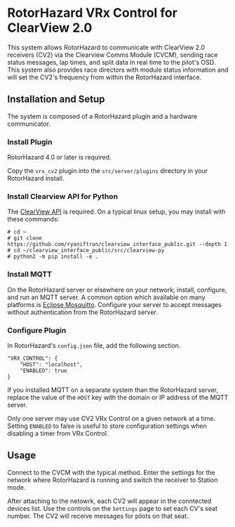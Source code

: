 # RotorHazard VRx Control for ClearView 2.0

This system allows RotorHazard to communicate with ClearView 2.0 receivers (CV2) via the Clearview Comms Module (CVCM), sending race status messages, lap times, and split data in real time to the pilot's OSD. This system also provides race directors with module status information and will set the CV2's frequency from within the RotorHazard interface.

## Installation and Setup

The system is composed of a RotorHazard plugin and a hardware communicator.

### Install Plugin

RotorHazard 4.0 or later is required.

Copy the `vrx_cv2` plugin into the `src/server/plugins` directory in your RotorHazard install.

### Install Clearview API for Python

The [ClearView API](https://github.com/ryaniftron/clearview_interface_public.git) is required. On a typical linux setup, you may install with these commands:

```
# cd ~
# git clone https://github.com/ryaniftron/clearview_interface_public.git --depth 1
# cd ~/clearview_interface_public/src/clearview-py
# python2 -m pip install -e .
```

### Install MQTT

On the RotorHazard server or elsewhere on your network; install, configure, and run an MQTT server. A common option which available on many platforms is [Eclipse Mosquitto](https://mosquitto.org/). Configure your server to accept messages without authentication from the RotorHazard server.

### Configure Plugin

In RotorHazard's `config.json` file, add the following section.

```
"VRX_CONTROL": {
	"HOST": "localhost",
	"ENABLED": true
}
```
If you installed MQTT on a separate system than the RotorHazard server, replace the value of the `HOST` key with the domain or IP address of the MQTT server.

Only one server may use CV2 VRx Control on a given network at a time. Setting `ENABLED` to false is useful to store configuration settings when disabling a timer from VRx Control.

## Usage

Connect to the CVCM with the typical method. Enter the settings for the network where RotorHazard is running and switch the receiver to Station mode.

After attaching to the netowrk, each CV2 will appear in the conntected devices list. Use the controls on the `Settings` page to set each CV's seat number. The CV2 will receive messages for pilots on that seat.
